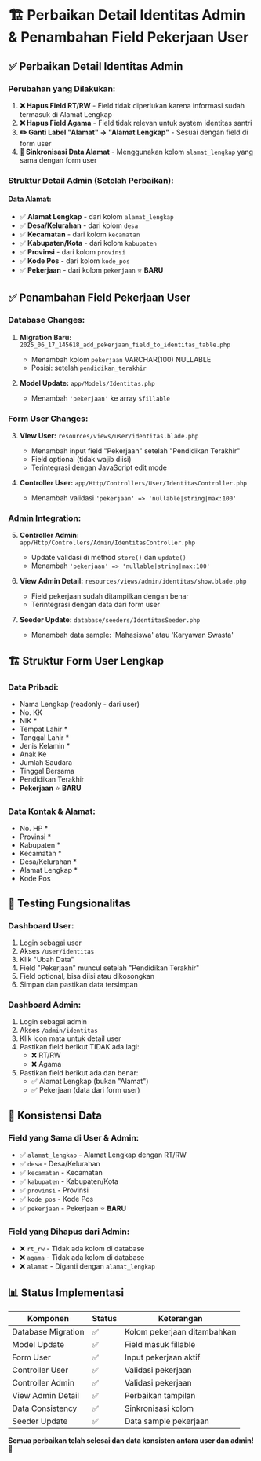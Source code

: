 # 🏗️ Perbaikan Detail Identitas Admin & Penambahan Field Pekerjaan User

## ✅ Perbaikan Detail Identitas Admin

### **Perubahan yang Dilakukan:**

1. **❌ Hapus Field RT/RW** - Field tidak diperlukan karena informasi sudah termasuk di Alamat Lengkap
2. **❌ Hapus Field Agama** - Field tidak relevan untuk system identitas santri
3. **✏️ Ganti Label "Alamat" → "Alamat Lengkap"** - Sesuai dengan field di form user
4. **🔗 Sinkronisasi Data Alamat** - Menggunakan kolom `alamat_lengkap` yang sama dengan form user

### **Struktur Detail Admin (Setelah Perbaikan):**

#### **Data Alamat:**
- ✅ **Alamat Lengkap** - dari kolom `alamat_lengkap`
- ✅ **Desa/Kelurahan** - dari kolom `desa`
- ✅ **Kecamatan** - dari kolom `kecamatan`
- ✅ **Kabupaten/Kota** - dari kolom `kabupaten`
- ✅ **Provinsi** - dari kolom `provinsi`
- ✅ **Kode Pos** - dari kolom `kode_pos`
- ✅ **Pekerjaan** - dari kolom `pekerjaan` ⭐ **BARU**

## ✅ Penambahan Field Pekerjaan User

### **Database Changes:**

1. **Migration Baru:** `2025_06_17_145618_add_pekerjaan_field_to_identitas_table.php`
   - Menambah kolom `pekerjaan` VARCHAR(100) NULLABLE
   - Posisi: setelah `pendidikan_terakhir`

2. **Model Update:** `app/Models/Identitas.php`
   - Menambah `'pekerjaan'` ke array `$fillable`

### **Form User Changes:**

3. **View User:** `resources/views/user/identitas.blade.php`
   - Menambah input field "Pekerjaan" setelah "Pendidikan Terakhir"
   - Field optional (tidak wajib diisi)
   - Terintegrasi dengan JavaScript edit mode

4. **Controller User:** `app/Http/Controllers/User/IdentitasController.php`
   - Menambah validasi `'pekerjaan' => 'nullable|string|max:100'`

### **Admin Integration:**

5. **Controller Admin:** `app/Http/Controllers/Admin/IdentitasController.php`
   - Update validasi di method `store()` dan `update()`
   - Menambah `'pekerjaan' => 'nullable|string|max:100'`

6. **View Admin Detail:** `resources/views/admin/identitas/show.blade.php`
   - Field pekerjaan sudah ditampilkan dengan benar
   - Terintegrasi dengan data dari form user

7. **Seeder Update:** `database/seeders/IdentitasSeeder.php`
   - Menambah data sample: 'Mahasiswa' atau 'Karyawan Swasta'

## 🏗️ Struktur Form User Lengkap

### **Data Pribadi:**
- Nama Lengkap (readonly - dari user)
- No. KK
- NIK *
- Tempat Lahir *
- Tanggal Lahir *
- Jenis Kelamin *
- Anak Ke
- Jumlah Saudara
- Tinggal Bersama
- Pendidikan Terakhir
- **Pekerjaan** ⭐ **BARU**

### **Data Kontak & Alamat:**
- No. HP *
- Provinsi *
- Kabupaten *
- Kecamatan *
- Desa/Kelurahan *
- Alamat Lengkap *
- Kode Pos

## 🧪 Testing Fungsionalitas

### **Dashboard User:**
1. Login sebagai user
2. Akses `/user/identitas`
3. Klik "Ubah Data"
4. Field "Pekerjaan" muncul setelah "Pendidikan Terakhir"
5. Field optional, bisa diisi atau dikosongkan
6. Simpan dan pastikan data tersimpan

### **Dashboard Admin:**
1. Login sebagai admin
2. Akses `/admin/identitas`
3. Klik icon mata untuk detail user
4. Pastikan field berikut TIDAK ada lagi:
   - ❌ RT/RW
   - ❌ Agama
5. Pastikan field berikut ada dan benar:
   - ✅ Alamat Lengkap (bukan "Alamat")
   - ✅ Pekerjaan (data dari form user)

## 🔄 Konsistensi Data

### **Field yang Sama di User & Admin:**
- ✅ `alamat_lengkap` - Alamat Lengkap dengan RT/RW
- ✅ `desa` - Desa/Kelurahan
- ✅ `kecamatan` - Kecamatan
- ✅ `kabupaten` - Kabupaten/Kota
- ✅ `provinsi` - Provinsi
- ✅ `kode_pos` - Kode Pos
- ✅ `pekerjaan` - Pekerjaan ⭐ **BARU**

### **Field yang Dihapus dari Admin:**
- ❌ `rt_rw` - Tidak ada kolom di database
- ❌ `agama` - Tidak ada kolom di database
- ❌ `alamat` - Diganti dengan `alamat_lengkap`

## 📊 Status Implementasi

| Komponen | Status | Keterangan |
|----------|--------|------------|
| Database Migration | ✅ | Kolom pekerjaan ditambahkan |
| Model Update | ✅ | Field masuk fillable |
| Form User | ✅ | Input pekerjaan aktif |
| Controller User | ✅ | Validasi pekerjaan |
| Controller Admin | ✅ | Validasi pekerjaan |
| View Admin Detail | ✅ | Perbaikan tampilan |
| Data Consistency | ✅ | Sinkronisasi kolom |
| Seeder Update | ✅ | Data sample pekerjaan |

**Semua perbaikan telah selesai dan data konsisten antara user dan admin!** 🚀
